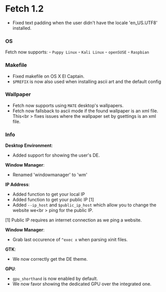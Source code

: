 # Fetch 1.2

- Fixed text padding when the user didn't have the locale 'en_US.UTF8' installed.

### OS

Fetch now supports:
    - `Puppy Linux`
    - `Kali Linux`
    - `openSUSE`
    - `Raspbian`


### Makefile

- Fixed makefile on OS X El Captain.
- `$PREFIX` is now also used when installing ascii art and the default config


### Wallpaper

- Fetch now supports using `MATE` desktop's wallpapers.
- Fetch now fallsback to ascii mode if the found wallpaper is an xml file. This<br \>
fixes issues where the wallpaper set by gsettings is an xml file.


### Info

**Desktop Environment**:
- Added support for showing the user's DE.

**Window Manager**:
- Renamed 'windowmanager' to 'wm'

**IP Address**:
- Added function to get your local IP
- Added function to get your public IP \[1\]
- Added `--ip_host` and `$public_ip_host` which allow you to change the website we<br \>
ping for the public IP.

\[1\] Public IP requires an internet connection as we ping a website.


**Window Manager**:
- Grab last occurence of `^exec x` when parsing xinit files.

**GTK**:
- We now correctly get the DE theme.

**GPU**:
- `gpu_shorthand` is now enabled by default.
- We now favor showing the dedicated GPU over the integrated one.
